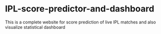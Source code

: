 # IPL-score-predictor-and-dashboard
This is a complete website for score prediction of live IPL matches and also visualize statistical dashboard
